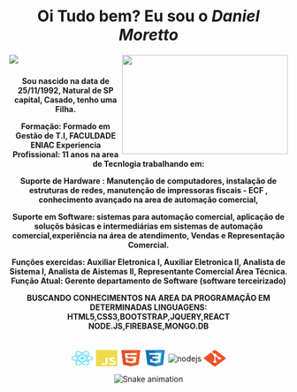 <div>
  <h1 align="center">Oi Tudo bem? Eu sou o <i>Daniel Moretto</i></a></h1>
  <img align=height="180em" src="https://github-readme-stats.vercel.app/api?username=dnl333&show_icons=true&theme=dark&include_all_commits=true&count_private=true"/>
  <img align="right" height= "180em" width="300em" src="https://user-images.githubusercontent.com/100226246/159785167-846a7b93-b751-413d-b80c-9263a3c8bf51.gif"

  
  
  <br>
  <h4 style="texte-align" align="center">Sou nascido na data de 25/11/1992, Natural de SP capital, Casado, tenho uma Filha.<br>
  
   Formação: Formado em Gestão de T.I, FACULDADE ENIAC Experiencia Profissional: 11 anos na area de Tecnlogia trabalhando em:
   
   Suporte de Hardware : Manutenção de computadores, instalação de estruturas de redes, manutenção de impressoras fiscais - ECF , conhecimento avançado na area de automação comercial,

   Suporte em Software: sistemas para automação comercial, aplicação de soluçõs básicas e intermediárias em sistemas de automação comercial,experiência na área de atendimento, Vendas e Representação Comercial.

   Funções exercidas: Auxiliar Eletronica I, Auxiliar Eletronica II, Analista de Sistema I, Analista de Aistemas II, Representante Comercial Área Técnica. Função Atual: Gerente departamento de Software (software terceirizado)<br>
   
  BUSCANDO CONHECIMENTOS NA AREA DA PROGRAMAÇÃO EM DETERMINADAS LINGUAGENS: HTML5,CSS3,BOOTSTRAP,JQUERY,REACT NODE.JS,FIREBASE,MONGO.DB</h4>

  
</div>


<div align="center" valign="top"><br>
  <img align="center" alt="React" height="30" width="40" src="https://raw.githubusercontent.com/devicons/devicon/master/icons/react/react-original.svg">
  <img align="center" alt="Js" height="30" width="40" src="https://raw.githubusercontent.com/devicons/devicon/master/icons/javascript/javascript-plain.svg">
  <img align="center" alt="HTML" height="30" width="40" src="https://raw.githubusercontent.com/devicons/devicon/master/icons/html5/html5-original.svg">
  <img align="center" alt="CSS" height="30" width="40" src="https://raw.githubusercontent.com/devicons/devicon/master/icons/css3/css3-original.svg">
  <img align="center" alt="nodejs" height="30" width="40" src="https://cdn.worldvectorlogo.com/logos/nodejs-icon.svg">
  <img align="center" alt="git" height="30" width="40" src="https://raw.githubusercontent.com/devicons/devicon/master/icons/git/git-original.svg">
  

  



<div align="center">
  
  ![Snake animation](https://github.com/danielbped/danielbped/blob/output/github-contribution-grid-snake.svg)
